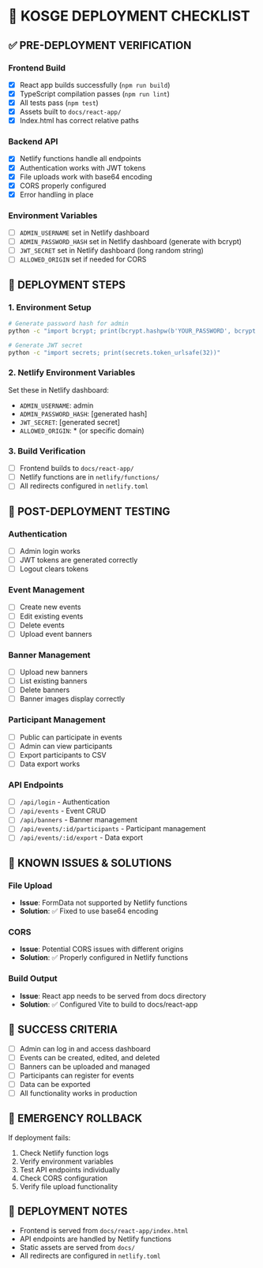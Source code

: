# 🚀 KOSGE DEPLOYMENT CHECKLIST

## ✅ PRE-DEPLOYMENT VERIFICATION

### Frontend Build

- [x] React app builds successfully (`npm run build`)
- [x] TypeScript compilation passes (`npm run lint`)
- [x] All tests pass (`npm test`)
- [x] Assets built to `docs/react-app/`
- [x] Index.html has correct relative paths

### Backend API

- [x] Netlify functions handle all endpoints
- [x] Authentication works with JWT tokens
- [x] File uploads work with base64 encoding
- [x] CORS properly configured
- [x] Error handling in place

### Environment Variables

- [ ] `ADMIN_USERNAME` set in Netlify dashboard
- [ ] `ADMIN_PASSWORD_HASH` set in Netlify dashboard (generate with bcrypt)
- [ ] `JWT_SECRET` set in Netlify dashboard (long random string)
- [ ] `ALLOWED_ORIGIN` set if needed for CORS

## 🔧 DEPLOYMENT STEPS

### 1. Environment Setup

```bash
# Generate password hash for admin
python -c "import bcrypt; print(bcrypt.hashpw(b'YOUR_PASSWORD', bcrypt.gensalt()).decode())"

# Generate JWT secret
python -c "import secrets; print(secrets.token_urlsafe(32))"
```

### 2. Netlify Environment Variables

Set these in Netlify dashboard:

- `ADMIN_USERNAME`: admin
- `ADMIN_PASSWORD_HASH`: [generated hash]
- `JWT_SECRET`: [generated secret]
- `ALLOWED_ORIGIN`: \* (or specific domain)

### 3. Build Verification

- [ ] Frontend builds to `docs/react-app/`
- [ ] Netlify functions are in `netlify/functions/`
- [ ] All redirects configured in `netlify.toml`

## 🧪 POST-DEPLOYMENT TESTING

### Authentication

- [ ] Admin login works
- [ ] JWT tokens are generated correctly
- [ ] Logout clears tokens

### Event Management

- [ ] Create new events
- [ ] Edit existing events
- [ ] Delete events
- [ ] Upload event banners

### Banner Management

- [ ] Upload new banners
- [ ] List existing banners
- [ ] Delete banners
- [ ] Banner images display correctly

### Participant Management

- [ ] Public can participate in events
- [ ] Admin can view participants
- [ ] Export participants to CSV
- [ ] Data export works

### API Endpoints

- [ ] `/api/login` - Authentication
- [ ] `/api/events` - Event CRUD
- [ ] `/api/banners` - Banner management
- [ ] `/api/events/:id/participants` - Participant management
- [ ] `/api/events/:id/export` - Data export

## 🐛 KNOWN ISSUES & SOLUTIONS

### File Upload

- **Issue**: FormData not supported by Netlify functions
- **Solution**: ✅ Fixed to use base64 encoding

### CORS

- **Issue**: Potential CORS issues with different origins
- **Solution**: ✅ Properly configured in Netlify functions

### Build Output

- **Issue**: React app needs to be served from docs directory
- **Solution**: ✅ Configured Vite to build to docs/react-app

## 🎯 SUCCESS CRITERIA

- [ ] Admin can log in and access dashboard
- [ ] Events can be created, edited, and deleted
- [ ] Banners can be uploaded and managed
- [ ] Participants can register for events
- [ ] Data can be exported
- [ ] All functionality works in production

## 🚨 EMERGENCY ROLLBACK

If deployment fails:

1. Check Netlify function logs
2. Verify environment variables
3. Test API endpoints individually
4. Check CORS configuration
5. Verify file upload functionality

## 📝 DEPLOYMENT NOTES

- Frontend is served from `docs/react-app/index.html`
- API endpoints are handled by Netlify functions
- Static assets are served from `docs/`
- All redirects are configured in `netlify.toml`
